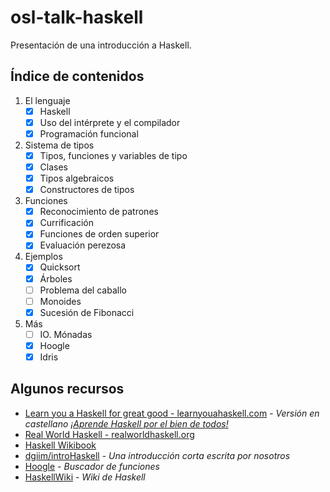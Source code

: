 # osl-talk-haskell
Presentación de una introducción a Haskell.

## Índice de contenidos

1. El lenguaje
    - [x] Haskell
    - [x] Uso del intérprete y el compilador
    - [x] Programación funcional
2. Sistema de tipos
    - [x] Tipos, funciones y variables de tipo
    - [x] Clases
    - [x] Tipos algebraicos
    - [x] Constructores de tipos
3. Funciones
    - [x] Reconocimiento de patrones
    - [x] Currificación
    - [x] Funciones de orden superior
    - [x] Evaluación perezosa
3. Ejemplos
    - [x] Quicksort
    - [x] Árboles
    - [ ] Problema del caballo
    - [ ] Monoides
    - [x] Sucesión de Fibonacci
4. Más
    - [ ] IO. Mónadas
    - [x] Hoogle
    - [x] Idris

## Algunos recursos

- [Learn you a Haskell for great good - learnyouahaskell.com](http://learnyouahaskell.com) - *Versión en castellano [¡Aprende Haskell por el bien de todos!](http://aprendehaskell.es)*
- [Real World Haskell - realworldhaskell.org](http://book.realworldhaskell.org/)
- [Haskell Wikibook](http://en.wikibooks.org/wiki/Haskell)
- [dgiim/introHaskell](http://github.com/dgiim/introHaskell) - *Una introducción corta escrita por nosotros*
- [Hoogle](https://www.haskell.org/hoogle/) - *Buscador de funciones*
- [HaskellWiki](https://wiki.haskell.org/Haskell) - *Wiki de Haskell*
